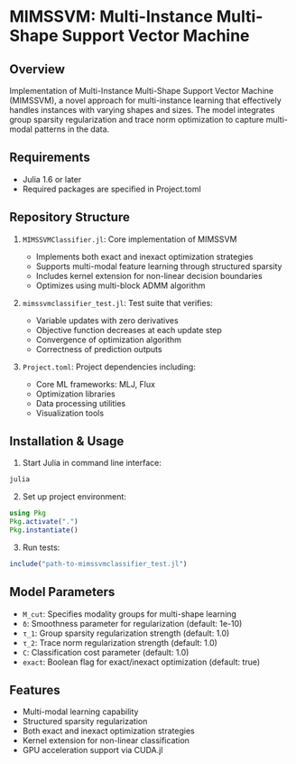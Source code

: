 # MIMSSVM: Multi-Instance Multi-Shape Support Vector Machine

## Overview
Implementation of Multi-Instance Multi-Shape Support Vector Machine (MIMSSVM), a novel approach for multi-instance learning that effectively handles instances with varying shapes and sizes. The model integrates group sparsity regularization and trace norm optimization to capture multi-modal patterns in the data.

## Requirements
- Julia 1.6 or later
- Required packages are specified in Project.toml

## Repository Structure
1. `MIMSSVMClassifier.jl`: Core implementation of MIMSSVM
   - Implements both exact and inexact optimization strategies
   - Supports multi-modal feature learning through structured sparsity
   - Includes kernel extension for non-linear decision boundaries
   - Optimizes using multi-block ADMM algorithm

2. `mimssvmclassifier_test.jl`: Test suite that verifies:
   - Variable updates with zero derivatives
   - Objective function decreases at each update step
   - Convergence of optimization algorithm
   - Correctness of prediction outputs

3. `Project.toml`: Project dependencies including:
   - Core ML frameworks: MLJ, Flux
   - Optimization libraries
   - Data processing utilities
   - Visualization tools

## Installation & Usage

1. Start Julia in command line interface:
```julia
julia
```

2. Set up project environment:
```julia
using Pkg
Pkg.activate(".")
Pkg.instantiate()
```

3. Run tests:
```julia
include("path-to-mimssvmclassifier_test.jl")
```

## Model Parameters
- `M_cut`: Specifies modality groups for multi-shape learning
- `δ`: Smoothness parameter for regularization (default: 1e-10)
- `τ_1`: Group sparsity regularization strength (default: 1.0)
- `τ_2`: Trace norm regularization strength (default: 1.0)
- `C`: Classification cost parameter (default: 1.0)
- `exact`: Boolean flag for exact/inexact optimization (default: true)

## Features
- Multi-modal learning capability
- Structured sparsity regularization
- Both exact and inexact optimization strategies
- Kernel extension for non-linear classification
- GPU acceleration support via CUDA.jl